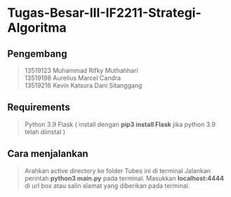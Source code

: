 # Tugas-Besar-III-IF2211-Strategi-Algoritma

## Pengembang
> 13519123 Muhammad Rifky Muthahhari <br>
> 13519198 Aurelius Marcel Candra <br>
> 13519216 Kevin Katsura Dani Sitanggang 

## Requirements
> Python 3.9
> Flask ( install dengan **pip3 install Flask** jika python 3.9 telah diinstal )

## Cara menjalankan
> Arahkan active directory ke folder Tubes ini di terminal
> Jalankan perintah **python3 main.py** pada terminal.
> Masukkan **localhost:4444** di url box atau salin alamat yang diberikan pada terminal.

